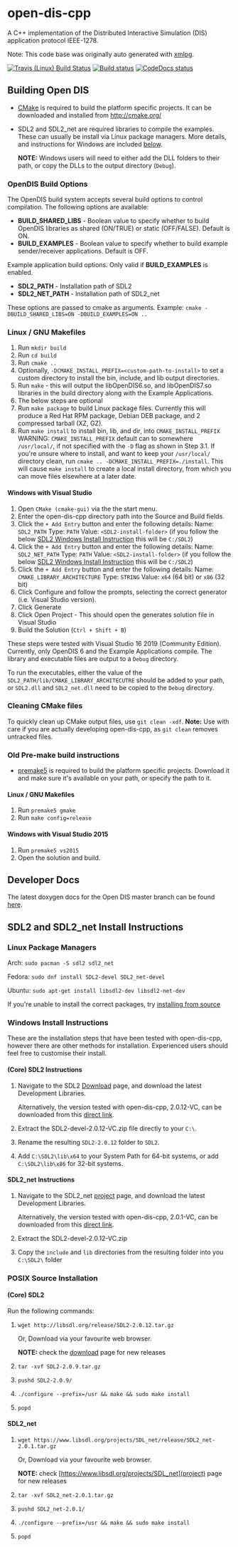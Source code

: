 # open-dis-cpp
A C++ implementation of the Distributed Interactive Simulation (DIS) application protocol IEEE-1278.

Note: This code base was originally auto generated with [xmlpg](https://github.com/open-dis/xmlpg).

[![Travis (Linux) Build Status](https://app.travis-ci.com/open-dis/open-dis-cpp.svg?branch=master)](https://app.travis-ci.com/open-dis/open-dis-cpp)
[![Build status](https://ci.appveyor.com/api/projects/status/nt6t12a654j91osg?svg=true)](https://ci.appveyor.com/project/leif81/open-dis-cpp)
[![CodeDocs status](https://codedocs.xyz/open-dis/open-dis-cpp.svg)](https://codedocs.xyz/open-dis/open-dis-cpp/)

## Building Open DIS

* [CMake](http://cmake.org/) is required to build the platform specific projects.
  It can be downloaded and installed from http://cmake.org/

* SDL2 and SDL2_net are required libraries to compile the examples.
  These can usually be install via Linux package managers.
  More details, and instructions for Windows are included [below](#SDL2-and-SDL2_net-Install-Instructions).

  **NOTE:** Windows users will need to either add the DLL folders to their path, or copy the DLLs to the output directory (`Debug`).

### OpenDIS Build Options

The OpenDIS build system accepts several build options to control compilation. The following options are available:

* **BUILD_SHARED_LIBS** - Boolean value to specify whether to build OpenDIS libraries as shared (ON/TRUE) or static (OFF/FALSE). Default is ON.
* **BUILD_EXAMPLES** - Boolean value to specify whether to build example sender/receiver applications. Default is OFF.

Example application build options. Only valid if **BUILD_EXAMPLES** is enabled.

* **SDL2_PATH** - Installation path of SDL2
* **SDL2_NET_PATH** - Installation path of SDL2_net

These options are passed to cmake as arguments. Example: `cmake -DBUILD_SHARED_LIBS=ON -DBUILD_EXAMPLES=ON ..`

### Linux / GNU Makefiles

1. Run `mkdir build`
1. Run `cd build`
1. Run `cmake ..`
  1. Optionally, `-DCMAKE_INSTALL_PREFIX=<custom-path-to-install>` to set a custom directory to install the bin, include, and lib output directories.
1. Run `make` - this will output the libOpenDIS6.so, and libOpenDIS7.so libraries in the build directory along with the Example Applications.
1. The below steps are optional
  1. Run `make package` to build Linux package files. Currently this will produce a Red Hat RPM package, Debian DEB package, and 2 compressed tarball (XZ, GZ).
  1. Run `make install` to install bin, lib, and dir, into `CMAKE_INSTALL_PREFIX`
     WARNING: `CMAKE_INSTALL_PREFIX` default can to somewhere `/usr/local/`, if not specified with the `-D` flag as shown in Step 3.1.
     If you're unsure where to install, and want to keep your `/usr/local/` directory clean, run `cmake .. -DCMAKE_INSTALL_PREFIX=./install`.
     This will cause `make install` to create a local install directory, from which you can move files elsewhere at a later date.

#### Windows with Visual Studio
1. Open `CMake (cmake-gui)` via the the start menu.
2. Enter the open-dis-cpp directory path into the Source and Build fields.
3. Click the `+ Add Entry` button and enter the following details:
  Name: `SDL2_PATH`
  Type: `PATH`
  Value: `<SDL2-install-folder>`
  (if you follow the below [SDL2 Windows Install Instruction](#Windows-Install-Instructions) this will be `C:/SDL2`)
3. Click the `+ Add Entry` button and enter the following details:
  Name: `SDL2_NET_PATH`
  Type: `PATH`
  Value: `<SDL2-install-folder>`
  (if you follow the below [SDL2 Windows Install Instruction](#Windows-Install-Instructions) this will be `C:/SDL2`)
3. Click the `+ Add Entry` button and enter the following details:
  Name: `CMAKE_LIBRARY_ARCHITECTURE`
  Type: `STRING`
  Value: `x64` (64 bit) or `x86` (32 bit)
4. Click Configure and follow the prompts, selecting the correct generator (i.e. Visual Studio version).
5. Click Generate
6. Click Open Project - This should open the generates solution file in Visual Studio
7. Build the Solution (`Ctrl + Shift + B`)

These steps were tested with Visual Studio 16 2019 (Community Edition).
Currently, only OpenDIS 6 and the Example Applications compile.
The library and executable files are output to a `Debug` directory.

To run the executables, either the value of the `SDL2_PATH/lib/CMAKE_LIBRARY_ARCHITECUTRE` should be added to your path,
or `SDL2.dll` and `SDL2_net.dll` need to be copied to the `Debug` directory.

### Cleaning CMake files

To quickly clean up CMake output files, use `git clean -xdf`.
**Note:** Use with care if you are actually developing open-dis-cpp, as `git clean` removes untracked files.

### Old Pre-make build instructions

* [premake5](http://premake.github.io/) is required to build the platform specific projects. Download it and make sure it's available on your path, or specify the path to it.

#### Linux / GNU Makefiles
1. Run `premake5 gmake`
1. Run `make config=release`


#### Windows with Visual Studio 2015
1. Run `premake5 vs2015`
1. Open the solution and build.

## Developer Docs

The latest doxygen docs for the Open DIS master branch can be found [here](https://codedocs.xyz/open-dis/open-dis-cpp/).

## SDL2 and SDL2_net Install Instructions

### Linux Package Managers

Arch: ```sudo pacman -S sdl2 sdl2_net```

Fedora: ```sudo dnf install SDL2-devel SDL2_net-devel```

Ubuntu: ```sudo apt-get install libsdl2-dev libsdl2-net-dev```

If you're unable to install the correct packages, try [installing from source](#POSIX-Source-Installation)

### Windows Install Instructions

These are the installation steps that have been tested with open-dis-cpp, however there are other methods for installation.
Experienced users should feel free to customise their install.

#### (Core) SDL2 Instructions

1. Navigate to the SDL2 [Download](https://www.libsdl.org/download-2.0.php) page, and download the latest Development Libraries.

   Alternatively, the version tested with open-dis-cpp, 2.0.12-VC, can be downloaded from this [direct link](https://www.libsdl.org/release/SDL2-devel-2.0.12-VC.zip).

2. Extract the SDL2-devel-2.0.12-VC.zip file directly to your `C:\`.
3. Rename the resulting `SDL2-2.0.12` folder to `SDL2`.
4. Add `C:\SDL2\lib\x64` to your System Path for 64-bit systems,
   or add `C:\SDL2\lib\x86` for 32-bit systems.

#### SDL2_net Instructions

1. Navigate to the SDL2_net [project](https://www.libsdl.org/projects/SDL_net/) page, and download the latest Development Libraries.

   Alternatively, the version tested with open-dis-cpp, 2.0.1-VC, can be downloaded from this [direct link](https://www.libsdl.org/projects/SDL_net/release/SDL2_net-devel-2.0.1-VC.zip).

2. Extract the SDL2-devel-2.0.12-VC.zip
3. Copy the `include` and `lib` directories from the resulting folder into you `C:\SDL2\` folder

### POSIX Source Installation

#### (Core) SDL2
Run the following commands:
1. `wget http://libsdl.org/release/SDL2-2.0.12.tar.gz`

   Or, Download via your favourite web browser.

   **NOTE:** check the [download](https://www.libsdl.org/download-2.0.php) page for new releases

2. `tar -xvf SDL2-2.0.9.tar.gz`
3. `pushd SDL2-2.0.9/`
4. `./configure --prefix=/usr && make && sudo make install`
5. `popd`

#### SDL2_net
1. `wget https://www.libsdl.org/projects/SDL_net/release/SDL2_net-2.0.1.tar.gz`

   Or, Download via your favourite web browser.

   **NOTE:** check [https://www.libsdl.org/projects/SDL_net](project) page for new releases

2. `tar -xvf SDL2_net-2.0.1.tar.gz`
3. `pushd SDL2_net-2.0.1/`
4. `./configure --prefix=/usr && make && sudo make install`
5. `popd`
